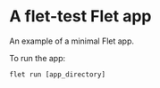 # A flet-test Flet app

An example of a minimal Flet app.

To run the app:

```
flet run [app_directory]
```